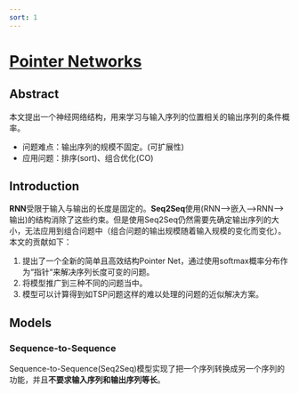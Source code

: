 ```yaml
---
sort: 1
---
```

# [Pointer Networks](https://arxiv.org/pdf/1506.03134.pdf)

## Abstract
本文提出一个神经网络结构，用来学习与输入序列的位置相关的输出序列的条件概率。  
- 问题难点：输出序列的规模不固定。(可扩展性)  
- 应用问题：排序(sort)、组合优化(CO)  

## Introduction
**RNN**受限于输入与输出的长度是固定的。**Seq2Seq**使用(RNN-->嵌入-->RNN-->输出)的结构消除了这些约束。但是使用Seq2Seq仍然需要先确定输出序列的大小，无法应用到组合问题中（组合问题的输出规模随着输入规模的变化而变化）。本文的贡献如下：
1. 提出了一个全新的简单且高效结构Pointer Net，通过使用softmax概率分布作为“指针“来解决序列长度可变的问题。
2. 将模型推广到三种不同的问题当中。
3. 模型可以计算得到如TSP问题这样的难以处理的问题的近似解决方案。

## Models
### Sequence-to-Sequence
Sequence-to-Sequence(Seq2Seq)模型实现了把一个序列转换成另一个序列的功能，并且**不要求输入序列和输出序列等长**。

